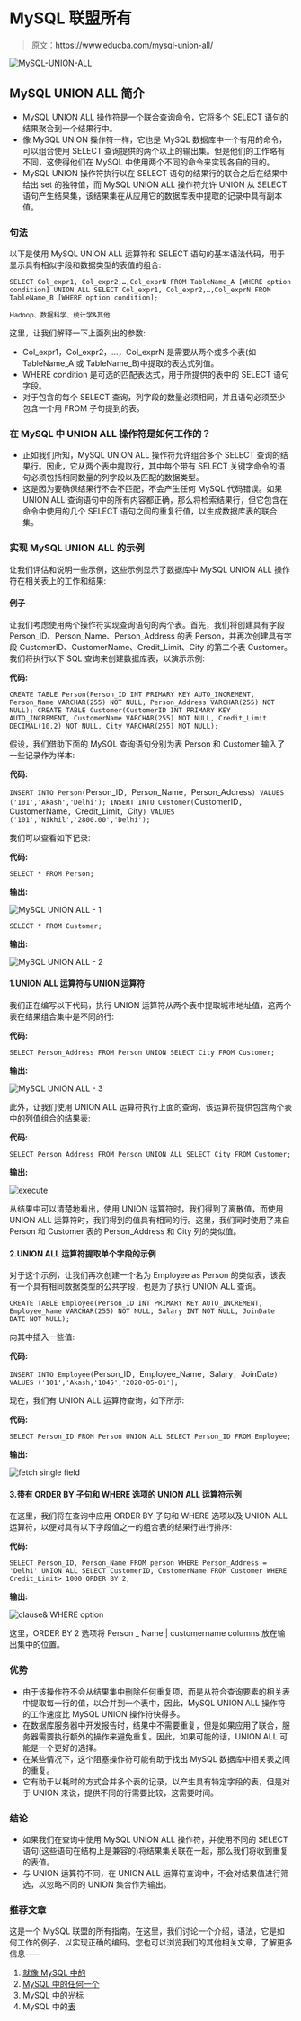 # MySQL 联盟所有

> 原文：<https://www.educba.com/mysql-union-all/>

![MySQL-UNION-ALL](img/c64a5070c245c51e81fb1833271946e1.png)



## MySQL UNION ALL 简介

*   MySQL UNION ALL 操作符是一个联合查询命令，它将多个 SELECT 语句的结果聚合到一个结果行中。
*   像 MySQL UNION 操作符一样，它也是 MySQL 数据库中一个有用的命令，可以组合使用 SELECT 查询提供的两个以上的输出集。但是他们的工作略有不同，这使得他们在 MySQL 中使用两个不同的命令来实现各自的目的。
*   MySQL UNION 操作符执行以在 SELECT 语句的结果行的联合之后在结果中给出 set 的独特值，而 MySQL UNION ALL 操作符允许 UNION 从 SELECT 语句产生结果集，该结果集在从应用它的数据库表中提取的记录中具有副本值。

### 句法

以下是使用 MySQL UNION ALL 运算符和 SELECT 语句的基本语法代码，用于显示具有相似字段和数据类型的表值的组合:

`SELECT Col_expr1, Col_expr2,…,Col_exprN FROM TableName_A
[WHERE option condition] UNION ALL
SELECT Col_expr1, Col_expr2,…,Col_exprN FROM TableName_B
[WHERE option condition];`

<small>Hadoop、数据科学、统计学&其他</small>

这里，让我们解释一下上面列出的参数:

*   Col_expr1，Col_expr2，…，Col_exprN 是需要从两个或多个表(如 TableName_A 或 TableName_B)中提取的表达式列值。
*   WHERE condition 是可选的匹配表达式，用于所提供的表中的 SELECT 语句字段。
*   对于包含的每个 SELECT 查询，列字段的数量必须相同，并且语句必须至少包含一个用 FROM 子句提到的表。

### 在 MySQL 中 UNION ALL 操作符是如何工作的？

*   正如我们所知，MySQL UNION ALL 操作符允许组合多个 SELECT 查询的结果行。因此，它从两个表中提取行，其中每个带有 SELECT 关键字命令的语句必须包括相同数量的列字段以及匹配的数据类型。
*   这是因为要确保结果行不会不匹配，不会产生任何 MySQL 代码错误。如果 UNION ALL 查询语句中的所有内容都正确，那么将检索结果行，但它包含在命令中使用的几个 SELECT 语句之间的重复行值，以生成数据库表的联合集。

### 实现 MySQL UNION ALL 的示例

让我们评估和说明一些示例，这些示例显示了数据库中 MySQL UNION ALL 操作符在相关表上的工作和结果:

#### 例子

让我们考虑使用两个操作符实现查询语句的两个表。首先，我们将创建具有字段 Person_ID、Person_Name、Person_Address 的表 Person，并再次创建具有字段 CustomerID、CustomerName、Credit_Limit、City 的第二个表 Customer。我们将执行以下 SQL 查询来创建数据库表，以演示示例:

**代码:**

`CREATE TABLE Person(Person_ID INT PRIMARY KEY AUTO_INCREMENT, Person_Name VARCHAR(255) NOT NULL, Person_Address VARCHAR(255) NOT NULL);
CREATE TABLE Customer(CustomerID INT PRIMARY KEY AUTO_INCREMENT, CustomerName VARCHAR(255) NOT NULL, Credit_Limit DECIMAL(10,2) NOT NULL, City VARCHAR(255) NOT NULL);`

假设，我们借助下面的 MySQL 查询语句分别为表 Person 和 Customer 输入了一些记录作为样本:

**代码:**

`INSERT INTO Person(`Person_ID`, `Person_Name`, `Person_Address`) VALUES ('101','Akash','Delhi');
INSERT INTO Customer(`CustomerID`, `CustomerName`, `Credit_Limit`, `City`) VALUES ('101','Nikhil','2800.00','Delhi');`

我们可以查看如下记录:

**代码:**

`SELECT * FROM Person;`

**输出:**

![MySQL UNION ALL - 1](img/b7e74e9b28d4967b7d5b2dd927f7d270.png)



`SELECT * FROM Customer;`

**输出:**

![MySQL UNION ALL - 2](img/03d800dcdb77111e6b698dd64294c355.png)



#### 1.UNION ALL 运算符与 UNION 运算符

我们正在编写以下代码，执行 UNION 运算符从两个表中提取城市地址值，这两个表在结果组合集中是不同的行:

**代码:**

`SELECT Person_Address FROM Person
UNION
SELECT City FROM Customer;`

**输出:**

![MySQL UNION ALL - 3](img/22e33875a7ac4a7d35c0d0eedc3337c7.png)



此外，让我们使用 UNION ALL 运算符执行上面的查询，该运算符提供包含两个表中的列值组合的结果表:

**代码:**

`SELECT Person_Address FROM Person
UNION ALL
SELECT City FROM Customer;`

**输出:**

![execute](img/a2447c248934627aab8200d7a9a8b881.png)



从结果中可以清楚地看出，使用 UNION 运算符时，我们得到了离散值，而使用 UNION ALL 运算符时，我们得到的值具有相同的行。这里，我们同时使用了来自 Person 和 Customer 表的 Person_Address 和 City 列的类似值。

#### 2.UNION ALL 运算符提取单个字段的示例

对于这个示例，让我们再次创建一个名为 Employee as Person 的类似表，该表有一个具有相同数据类型的公共字段，也是为了执行 UNION ALL 查询。

`CREATE TABLE Employee(Person_ID INT PRIMARY KEY AUTO_INCREMENT, Employee_Name VARCHAR(255) NOT NULL, Salary INT NOT NULL, JoinDate DATE NOT NULL);`

向其中插入一些值:

**代码:**

`INSERT INTO Employee(`Person_ID`, `Employee_Name`, `Salary`, `JoinDate`) VALUES ('101','Akash,'1045','2020-05-01');`

现在，我们有 UNION ALL 运算符查询，如下所示:

**代码:**

`SELECT Person_ID FROM Person
UNION ALL
SELECT Person_ID FROM Employee;`

**输出:**

![fetch single field](img/cbf2fbe2332124b8c3ef239fb72beb43.png)



#### 3.带有 ORDER BY 子句和 WHERE 选项的 UNION ALL 运算符示例

在这里，我们将在查询中应用 ORDER BY 子句和 WHERE 选项以及 UNION ALL 运算符，以便对具有以下字段值之一的组合表的结果行进行排序:

**代码:**

`SELECT Person_ID, Person_Name FROM person WHERE Person_Address = 'Delhi'
UNION ALL
SELECT CustomerID, CustomerName FROM Customer WHERE Credit_Limit> 1000 ORDER BY 2;`

**输出:**

![clause& WHERE option](img/a9f24d08de35c4368af0ca34728c144a.png)



这里，ORDER BY 2 选项将 Person _ Name | customername columns 放在输出集中的位置。

### 优势

*   由于该操作符不会从结果集中删除任何重复项，而是从符合查询要素的相关表中提取每一行的值，以合并到一个表中，因此，MySQL UNION ALL 操作符的工作速度比 MySQL UNION 操作符快得多。
*   在数据库服务器中开发报告时，结果中不需要重复，但是如果应用了联合，服务器需要执行额外的操作来避免重复。因此，如果可能的话，UNION ALL 可能是一个更好的选择。
*   在某些情况下，这个阻塞操作符可能有助于找出 MySQL 数据库中相关表之间的重复。
*   它有助于以耗时的方式合并多个表的记录，以产生具有特定字段的表，但是对于 UNION 来说，提供不同的行需要比较，这需要时间。

### 结论

*   如果我们在查询中使用 MySQL UNION ALL 操作符，并使用不同的 SELECT 语句(这些语句在结构上是兼容的)将结果集关联在一起，那么我们将收到重复的表值。
*   与 UNION 运算符不同，在 UNION ALL 运算符查询中，不会对结果值进行筛选，以忽略不同的 UNION 集合作为输出。

### 推荐文章

这是一个 MySQL 联盟的所有指南。在这里，我们讨论一个介绍，语法，它是如何工作的例子，以实现正确的编码。您也可以浏览我们的其他相关文章，了解更多信息——

1.  [就像 MySQL 中的](https://www.educba.com/like-in-mysql/?source=leftnav)
2.  [MySQL 中的任何一个](https://www.educba.com/any-in-mysql/?source=leftnav)
3.  [MySQL 中的光标](https://www.educba.com/cursor-in-mysql/?source=leftnav)
4.  MySQL 中的[表](https://www.educba.com/table-in-mysql/?source=leftnav)





